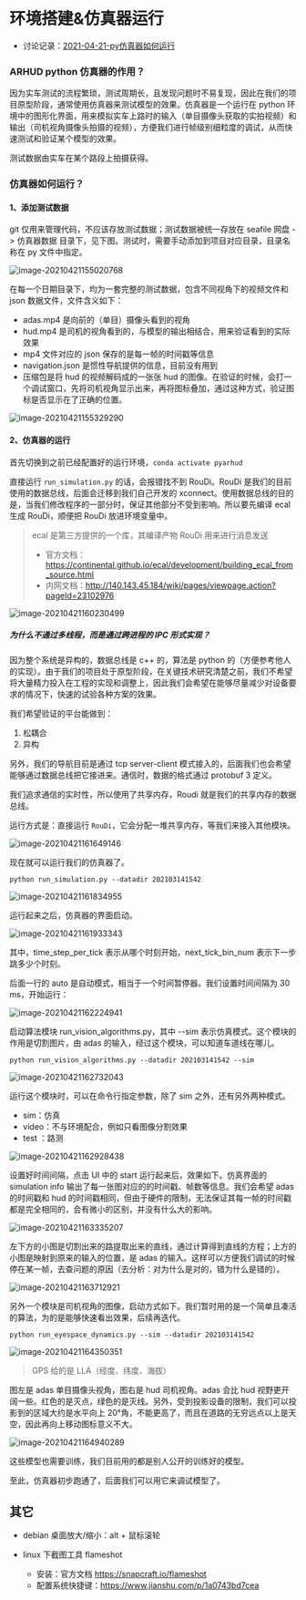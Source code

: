 # 环境搭建&仿真器运行

- 讨论记录：[2021-04-21-py仿真器如何运行](http://140.143.45.184/seafile/#group/5/lib/b487b4c0-fc2b-4a6e-8a48-ccc5f2f86503/项目讨论记录/2021-04-21-巩陆洋-py仿真器如何运行)

### ARHUD python 仿真器的作用？

因为实车测试的流程繁琐，测试周期长，且发现问题时不易复现，因此在我们的项目原型阶段，通常使用仿真器来测试模型的效果。仿真器是一个运行在 python 环境中的图形化界面，用来模拟实车上路时的输入（单目摄像头获取的实拍视频）和输出（司机视角摄像头拍摄的视频），方便我们进行帧级别细粒度的调试，从而快速测试和验证某个模型的效果。

测试数据由实车在某个路段上拍摄获得。

### 仿真器如何运行？

#### 1、添加测试数据

git 仅用来管理代码，不应该存放测试数据；测试数据被统一存放在 seafile 网盘 -> 仿真器数据 目录下，见下图。测试时，需要手动添加到项目对应目录，目录名称在 py 文件中指定。

![image-20210421155020768](../../images/image-20210421155020768.png)

在每一个日期目录下，均为一套完整的测试数据，包含不同视角下的视频文件和 json 数据文件，文件含义如下：

- adas.mp4 是向前的（单目）摄像头看到的视角
- hud.mp4 是司机的视角看到的，与模型的输出相结合，用来验证看到的实际效果
- mp4 文件对应的 json 保存的是每一帧的时间戳等信息
- navigation.json 是惯性导航提供的信息，目前没有用到
- 压缩包是将 hud 的视频解码成的一张张 hud 的图像。在验证的时候，会打一个调试窗口，先将司机视角显示出来，再将图标叠加，通过这种方式，验证图标是否显示在了正确的位置。

![image-20210421155329290](../../images/image-20210421155329290.png)

#### 2、仿真器的运行

首先切换到之前已经配置好的运行环境，`conda activate pyarhud`

直接运行 `run_simulation.py` 的话，会报错找不到 RouDi。RouDi 是我们的目前使用的数据总线，后面会迁移到我们自己开发的 xconnect。使用数据总线的目的是，当我们修改程序的一部分时，保证其他部分不受到影响。所以要先编译 ecal 生成 RouDi，顺便把 RouDi 放进环境变量中。

> ecal 是第三方提供的一个库，其编译产物 RouDi 用来进行消息发送
>
> - 官方文档：https://continental.github.io/ecal/development/building_ecal_from_source.html
> - 内网文档：http://140.143.45.184/wiki/pages/viewpage.action?pageId=23102976

![image-20210421160230499](../../images/image-20210421160230499.png)


##### 为什么不通过多线程，而是通过跨进程的 IPC 形式实现？

因为整个系统是异构的，数据总线是 c++ 的，算法是 python 的（方便参考他人的实现）。由于我们的项目处于原型阶段，在关键技术研究清楚之前，我们不希望将大量精力投入在工程的实现和调整上，因此我们会希望在能够尽量减少对设备要求的情况下，快速的试验各种方案的效果。

我们希望验证的平台能做到：

1. 松耦合
2. 异构

另外，我们的导航目前是通过 tcp server-client 模式接入的，后面我们也会希望能够通过数据总线把它接进来。通信时，数据的格式通过 protobuf 3 定义。

我们追求通信的实时性，所以使用了共享内存，Roudi 就是我们的共享内存的数据总线。

运行方式是：直接运行 `RouDi`，它会分配一堆共享内存，等我们来接入其他模块。

![image-20210421161649146](../../images/image-20210421161649146.png)

现在就可以运行我们的仿真器了。

```shell
python run_simulation.py --datadir 202103141542
```

![image-20210421161834955](../../images/image-20210421161834955.png)

运行起来之后，仿真器的界面启动。

![image-20210421161933343](../../images/image-20210421161933343.png)

其中，time_step_per_tick 表示从哪个时刻开始，next_tick_bin_num 表示下一步跳多少个时刻。

后面一行的 auto 是自动模式，相当于一个时间暂停器。我们设置时间间隔为 30 ms，开始运行：

![image-20210421162224941](../../images/image-20210421162224941.png)

启动算法模块 run_vision_algorithms.py，其中 --sim 表示仿真模式。这个模块的作用是切割图片，由 adas 的输入，经过这个模块，可以知道车道线在哪儿。

```shell
python run_vision_algorithms.py --datadir 202103141542 --sim
```

![image-20210421162732043](../../images/image-20210421162732043.png)

运行这个模块时，可以在命令行指定参数，除了 sim 之外，还有另外两种模式。

- sim：仿真
- video：不与环境配合，例如只看图像分割效果
- test ：路测

![image-20210421162928438](../../images/image-20210421162928438.png)

设置好时间间隔，点击 UI 中的 start 运行起来后，效果如下。仿真界面的 simulation info 输出了每一张图对应的的时间戳、帧数等信息。我们会希望 adas 的时间戳和 hud 的时间戳相同，但由于硬件的限制，无法保证其每一帧的时间戳都是完全相同的，会有微小的区别，并没有什么大的影响。

![image-20210421163335207](../../images/image-20210421163335207.png)

左下方的小图是切割出来的路提取出来的直线，通过计算得到直线的方程；上方的小图是映射到原来的输入的位置，是 adas 的输入。这样可以方便我们调试的时候停在某一帧，去查问题的原因（去分析：对为什么是对的，错为什么是错的）。

![image-20210421163712921](../../images/image-20210421163712921.png)

另外一个模块是司机视角的图像，启动方式如下。我们暂时用的是一个简单且凑活的算法，为的是能够快速看出效果，后续再迭代。

```shell
python run_eyespace_dynamics.py --sim --datadir 202103141542
```

![image-20210421164350351](../../images/image-20210421164350351.png)

> GPS 给的是 LLA（经度、纬度、海拔）

图左是 adas 单目摄像头视角，图右是 hud 司机视角。adas 会比 hud 视野更开阔一些。红色的是灭点，绿色的是灭线。另外，受到投影设备的限制，我们可以投影到的区域大约是水平向上 20°角，不能更高了，而且在道路的无穷远点以上是天空，因此再向上移动图标意义不大。

![image-20210421164940289](../../images/image-20210421164940289.png)

这些模型也需要训练，我们目前用的都是别人公开的训练好的模型。

至此，仿真器初步跑通了，后面我们可以用它来调试模型了。



## 其它

- debian 桌面放大/缩小：alt + 鼠标滚轮

- linux 下截图工具 flameshot
  - 安装：官方文档 https://snapcraft.io/flameshot
  - 配置系统快捷键：https://www.jianshu.com/p/1a0743bd7cea